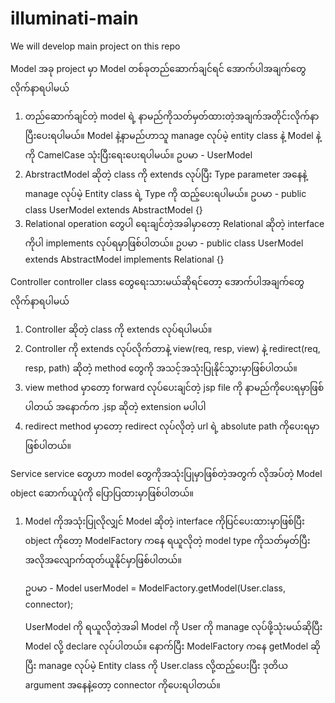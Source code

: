 # illuminati-main
We will develop main project on this repo

Model
အခု project မှာ Model တစ်ခုတည်ဆောက်ချင်ရင် အောက်ပါအချက်တွေလိုက်နာရပါမယ်
1. တည်ဆောက်ချင်တဲ့ model ရဲ့ နာမည်ကိုသတ်မှတ်ထားတဲ့အချက်အတိုင်းလိုက်နာပြီးပေးရပါမယ်။ Model နဲ့နာမည်ဟာသူ manage
   လုပ်မဲ့ entity class နဲ့ Model နဲ့ကို CamelCase သုံးပြီးရေးပေးရပါမယ်။
   ဥပမာ - UserModel
3. AbrstractModel ဆိုတဲ့ class ကို extends လုပ်ပြီး Type parameter အနေနဲ့ manage လုပ်မဲ့ Entity class ရဲ့ Type
   ကို ထည့်ပေးရပါမယ်။
   ဥပမာ - public class UserModel extends AbstractModel<User> {}
4. Relational operation တွေပါ‌ ရေးချင်တဲ့အခါမှာတော့ Relational ဆိုတဲ့ interface ကိုပါ implements
   လုပ်ရမှာဖြစ်ပါတယ်။
   ဥပမာ - public class UserModel extends AbstractModel<User> implements Relational {}

Controller
controller class တွေရေးသားမယ်ဆိုရင်တော့ အောက်ပါအချက်တွေလိုက်နာရပါမယ်
1. Controller ဆိုတဲ့ class ကို extends လုပ်ရပါမယ်။
2. Controller ကို extends လုပ်လိုက်တာနဲ့ view(req, resp, view) နဲ့ redirect(req, resp, path)
   ဆိုတဲ့ method တွေကို အသင့်အသုံးပြုနိုင်သွားမှာဖြစ်ပါတယ်။
3. view method မှာတော့ forward လုပ်ပေးချင်တဲ့ jsp file ကို နာမည်ကိုပေးရမှာဖြစ်ပါတယ် အနောက်က .jsp ဆိုတဲ့
   extension မပါပါ
4. redirect method မှာတော့ redirect လုပ်လိုတဲ့ url ရဲ့ absolute path ကိုပေးရမှာဖြစ်ပါတယ်။

Service
service တွေဟာ model တွေကိုအသုံးပြုမှာဖြစ်တဲ့အတွက် လိုအပ်တဲ့ Model object ဆောက်ယူပုံကို ပြောပြထားမှာဖြစ်ပါတယ်။
1. Model ကိုအသုံးပြုလိုလျှင် Model ဆိုတဲ့ interface ကိုပြင်ပေးထားမှာဖြစ်ပြီး object ကိုတော့ ModelFactory ကနေ
   ရယူလိုတဲ့ model type ကိုသတ်မှတ်ပြီးအလိုအလျောက်ထုတ်ယူနိုင်မှာဖြစ်ပါတယ်။
   
   ဥပမာ - Model<User> userModel = ModelFactory.getModel(User.class, connector);

   UserModel ကို ရယူလိုတဲ့အခါ Model ကို User ကို manage လုပ်ဖို့သုံးမယ်ဆိုပြီး Model<User> လို့
   declare လုပ်ပါတယ်။
   နောက်ပြီး ModelFactory ကနေ getModel ဆိုပြီး manage လုပ်မဲ့ Entity class ကို User.class လို့ထည့်ပေးပြီး
   ဒုတိယ argument အနေနဲ့တော့ connector ကိုပေးရပါတယ်။
   

